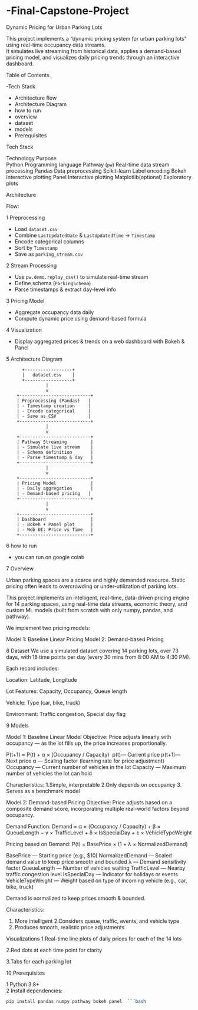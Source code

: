 # -Final-Capstone-Project

 Dynamic Pricing for Urban Parking Lots

This project implements a “dynamic pricing system for urban parking lots” using real-time occupancy data streams.  
It simulates live streaming from historical data, applies a demand-based pricing model, and visualizes daily pricing trends through an interactive dashboard.

 Table of Contents
 
-Tech Stack
- Architecture flow
- Architecture Diagram
- how to run
- overview
- dataset
- models
- Prerequisites

Tech Stack


Technology	Purpose                                   
Python	Programming language
Pathway (`pw`)	Real-time data stream processing
Pandas	Data preprocessing
Scikit-learn	Label encoding
Bokeh	Interactive plotting
Panel	Interactive plotting
Matplotlib(optional)	Exploratory plots

 Architecture

 Flow:

1️  Preprocessing
- Load `dataset.csv`
- Combine `LastUpdatedDate` & `LastUpdatedTime` → `Timestamp`
- Encode categorical columns
- Sort by `Timestamp`
- Save as `parking_stream.csv`

2️  Stream Processing
- Use `pw.demo.replay_csv()` to simulate real-time stream
- Define schema (`ParkingSchema`)
- Parse timestamps & extract day-level info

3️  Pricing Model
- Aggregate occupancy data daily
- Compute dynamic price using demand-based formula

4️  Visualization
- Display aggregated prices & trends on a web dashboard with Bokeh & Panel


5 Architecture Diagram

          +------------------+
          |   dataset.csv    |
          +------------------+
                   |
                   v
        +---------------------------+
        | Preprocessing (Pandas)   |
        | - Timestamp creation     |
        | - Encode categorical     |
        | - Save as CSV            |
        +---------------------------+
                   |
                   v
        +---------------------------+
        | Pathway Streaming         |
        | - Simulate live stream    |
        | - Schema definition       |
        | - Parse timestamp & day   |
        +---------------------------+
                   |
                   v
        +---------------------------+
        | Pricing Model             |
        | - Daily aggregation       |
        | - Demand-based pricing   |
        +---------------------------+
                   |
                   v
        +---------------------------+
        | Dashboard                 |
        | - Bokeh + Panel plot      |
        | - Web UI: Price vs Time   |
        +---------------------------+


6 how to run

   - you can run on google colab



7 Overview

Urban parking spaces are a scarce and highly demanded resource. Static pricing often leads to overcrowding or under-utilization of parking lots.

This project implements an intelligent, real-time, data-driven pricing engine for 14 parking spaces, using real-time data streams, economic theory, and custom ML models (built from scratch with only numpy, pandas, and pathway).

We implement two pricing models:

Model 1: Baseline Linear Pricing
 Model 2: Demand-based Pricing

8  Dataset
We use a simulated dataset covering 14 parking lots, over 73 days, with 18 time points per day (every 30 mins from 8:00 AM to 4:30 PM).

Each record includes:

 Location: Latitude, Longitude

 Lot Features: Capacity, Occupancy, Queue length

 Vehicle: Type (car, bike, truck)

 Environment: Traffic congestion, Special day flag


9 Models

Model 1: Baseline Linear Model
 Objective:
Price adjusts linearly with occupancy — as the lot fills up, the price increases proportionally.

P(t+1) = P(t) + α × (Occupancy / Capacity)
​
  p(t)— Current price
  p(t+1)— Next price
  α — Scaling factor (learning rate for price adjustment)
  Occupancy — Current number of vehicles in the lot
  Capacity — Maximum number of vehicles the lot can hold


 Characteristics:
 1.Simple, interpretable
 2.Only depends on occupancy
 3. Serves as a benchmark model

Model 2: Demand-based Pricing
 Objective:
Price adjusts based on a composite demand score, incorporating multiple real-world factors beyond occupancy.

 Demand Function:
Demand = α × (Occupancy / Capacity) + β × QueueLength − γ × TrafficLevel + δ × IsSpecialDay + ε × VehicleTypeWeight



Pricing based on Demand:
P(t) = BasePrice × (1 + λ × NormalizedDemand)

BasePrice — Starting price (e.g., $10)
NormalizedDemand — Scaled demand value to keep price smooth and bounded
λ — Demand sensitivity factor
QueueLength — Number of vehicles waiting
TrafficLevel — Nearby traffic congestion level
IsSpecialDay — Indicator for holidays or events
VehicleTypeWeight — Weight based on type of incoming vehicle (e.g., car, bike, truck)


Demand is normalized to keep prices smooth & bounded.

Characteristics:
1. More intelligent
2.Considers queue, traffic, events, and vehicle type
3. Produces smooth, realistic price adjustments

Visualizations
1.Real-time line plots of daily prices for each of the 14 lots

2.Red dots at each time point for clarity

3.Tabs for each parking lot 


10  Prerequisites
 
1 Python 3.8+  
2 Install dependencies:
```bash
pip install pandas numpy pathway bokeh panel  ```bash

